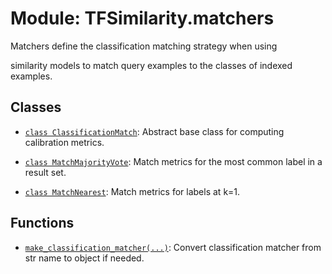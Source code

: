 # Module: TFSimilarity.matchers





Matchers define the classification matching strategy when using

similarity models to match query examples to the classes of indexed
examples.

## Classes

- [`class ClassificationMatch`](../TFSimilarity/indexer/ClassificationMatch.md): Abstract base class for computing calibration metrics.

- [`class MatchMajorityVote`](../TFSimilarity/matchers/MatchMajorityVote.md): Match metrics for the most common label in a result set.

- [`class MatchNearest`](../TFSimilarity/matchers/MatchNearest.md): Match metrics for labels at k=1.

## Functions

- [`make_classification_matcher(...)`](../TFSimilarity/matchers/make_classification_matcher.md): Convert classification matcher from str name to object if needed.

